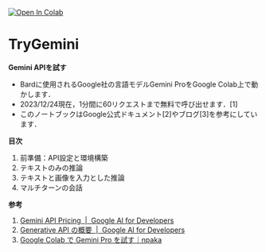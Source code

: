 [![Open In Colab](https://colab.research.google.com/assets/colab-badge.svg)](
https://colab.research.google.com/github/tomiokario/TryGemini/blob/main/TryGemini.ipynb)

# TryGemini

**Gemini APIを試す**
- Bardに使用されるGoogle社の言語モデルGemini ProをGoogle Colab上で動かします．
- 2023/12/24現在，1分間に60リクエストまで無料で呼び出せます．[1]
- このノートブックはGoogle公式ドキュメント[2]やブログ[3]を参考にしています．

**目次**
1. 前準備：API設定と環境構築
2. テキストのみの推論
3. テキストと画像を入力とした推論
4. マルチターンの会話

**参考**
1. [Gemini API Pricing  |  Google AI for Developers](https://ai.google.dev/pricing)
2. [Generative API の概要  |  Google AI for Developers](https://ai.google.dev/docs/gemini_api_overview?hl=ja)
3. [Google Colab で Gemini Pro を試す｜npaka](https://note.com/npaka/n/n166bc3df3abc)
